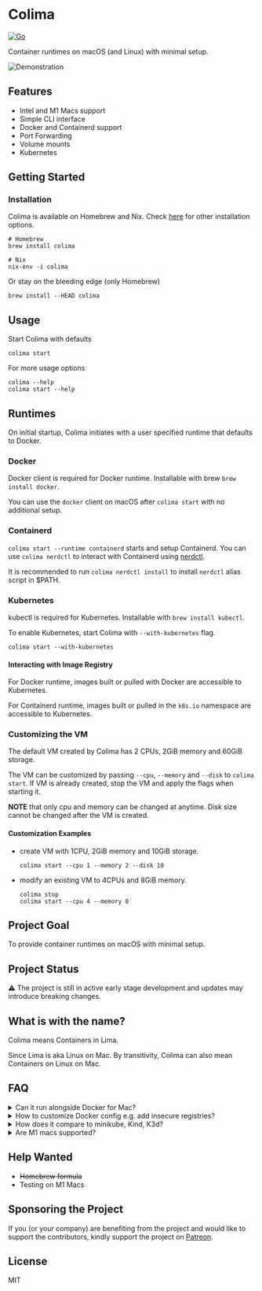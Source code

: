 # Colima

[![Go](https://github.com/abiosoft/colima/actions/workflows/go.yml/badge.svg)](https://github.com/abiosoft/colima/actions/workflows/go.yml)

Container runtimes on macOS (and Linux) with minimal setup.

![Demonstration](colima.gif)

## Features

- Intel and M1 Macs support
- Simple CLI interface
- Docker and Containerd support
- Port Forwarding
- Volume mounts
- Kubernetes

## Getting Started

### Installation

Colima is available on Homebrew and Nix. Check [here](INSTALL.md) for other installation options.

```
# Homebrew
brew install colima

# Nix
nix-env -i colima
```

Or stay on the bleeding edge (only Homebrew)

```
brew install --HEAD colima
```

## Usage

Start Colima with defaults

```
colima start
```

For more usage options

```
colima --help
colima start --help
```

## Runtimes

On initial startup, Colima initiates with a user specified runtime that defaults to Docker.

### Docker

Docker client is required for Docker runtime. Installable with brew `brew install docker`.

You can use the `docker` client on macOS after `colima start` with no additional setup.

### Containerd

`colima start --runtime containerd` starts and setup Containerd. You can use `colima nerdctl` to interact with
Containerd using [nerdctl](https://github.com/containerd/nerdctl).

It is recommended to run `colima nerdctl install` to install `nerdctl` alias script in $PATH.

### Kubernetes

kubectl is required for Kubernetes. Installable with `brew install kubectl`.

To enable Kubernetes, start Colima with `--with-kubernetes` flag.

```
colima start --with-kubernetes
```

#### Interacting with Image Registry

For Docker runtime, images built or pulled with Docker are accessible to Kubernetes.

For Containerd runtime, images built or pulled in the `k8s.io` namespace are accessible to Kubernetes.

### Customizing the VM

The default VM created by Colima has 2 CPUs, 2GiB memory and 60GiB storage.

The VM can be customized by passing `--cpu`, `--memory` and `--disk` to `colima start`. If VM is already created, stop
the VM and apply the flags when starting it.

**NOTE** that only cpu and memory can be changed at anytime. Disk size cannot be changed after the VM is created.

#### Customization Examples

- create VM with 1CPU, 2GiB memory and 10GiB storage.

  ```
  colima start --cpu 1 --memory 2 --disk 10
  ```

- modify an existing VM to 4CPUs and 8GiB memory.

  ```
  colima stop
  colima start --cpu 4 --memory 8
  ```

## Project Goal

To provide container runtimes on macOS with minimal setup.

## Project Status

⚠️ The project is still in active early stage development and updates may introduce breaking changes.

## What is with the name?

Colima means Containers in Lima.

Since Lima is aka Linux on Mac. By transitivity, Colima can also mean Containers on Linux on Mac.

## FAQ

<details>
<summary>Can it run alongside Docker for Mac?</summary>
<p>

~~No, except when started with Containerd runtime. Colima assumes to be the default Docker context and will conflict with
Docker for Mac. You should run either, not both.~~

Yes, from version v0.3.0, Colima can run alongside Docker for Mac.

</p>
</details>

<details>
<summary>How to customize Docker config e.g. add insecure registries?</summary>
<p>

On first startup, Colima generates Docker daemon.json file at `$HOME/.colima/docker/daemon.json`.

Simply modify the daemon.json file accordingly and restart Colima.

</p>
</details>

<details>
<summary>How does it compare to minikube, Kind, K3d?</summary>
<p>

### For Kubernetes

Yes, you can create a Kubernetes cluster with minikube (with Docker driver), Kind or K3d instead of enabling Kubernetes
in Colima. Those are better options if you need multiple clusters, or do not need Docker and Kubernetes to share the
same images and runtime.

### For Docker

Minikube with Docker runtime can expose the cluster's Docker with `minikube docker-env`. But there are some caveats.

- Kubernetes is not optional, even if you only need Docker.

- All of minikube's free drivers for macOS fall-short in one of performance, port forwarding or volumes. While
  port-forwarding and volumes are non-issue for Kubernetes, they can be a deal breaker for Docker-only use.

</p>
</details>

<details>
<summary>Are M1 macs supported?</summary>
<p>

Colima supports and works on M1 macs but not rigorously tested as the author do not currently possess an M1 device.
Feedbacks would be appreciated.

</p>
</details>

## Help Wanted

- ~~Homebrew formula~~
- Testing on M1 Macs

## Sponsoring the Project

If you (or your company) are benefiting from the project and would like to support the contributors, kindly support the project on [Patreon](https://patreon.com/colima).

## License

MIT

